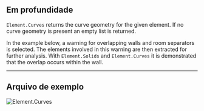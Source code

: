 ## Em profundidade
`Element.Curves` returns the curve geometry for the given element. If no curve geometry is present an empty list is returned.

In the example below, a warning for overlapping walls and room separators is selected. The elements involved in this warning are then extracted for further analysis. With `Element.Solids` and `Element.Curves` it is demonstrated that the overlap occurs within the wall.

___
## Arquivo de exemplo

![Element.Curves](./Revit.Elements.Element.Curves_img.jpg)
